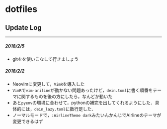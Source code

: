 # dotfiles

## Update Log
---
##### 2018/2/5
- gitをを使いこなして行きましょう

##### 2018/2/2
- Neovimに変更して，`VimR`を導入した
- `VimR`で`vim-ariline`が動かない問題あったけど，`dein.toml`に書く順番をテーマに関するものを後の方にしたら，なんどか動いた
- あと`pyenv`の環境に合わせて，pythonの補完を出してくれるようにした．具体的には，`dein_lazy.toml`に数行足した．
- ノーマルモードで，`:AirlineTheme dark`みたいんかんじでAirlineのテーマが変更できるはず
